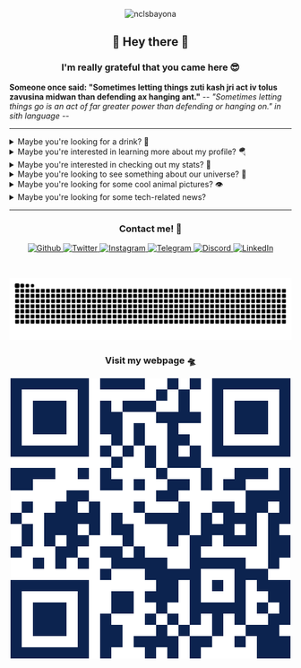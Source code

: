 <p align="center">

  <img src="https://socialify.git.ci/nclsbayona/nclsbayona/image?description=1&descriptionEditable=Come%20check%20my%20profile!&font=Bitter&pattern=Signal&theme=Dark" alt="nclsbayona" width="640" height="320" />

</p>

<h2 align="center">👋 Hey there 👋</h2>

<h3 align="center">I'm really grateful that you came here 😎</h3>

<!--p  align="center">
<img src="logo.png" alt="Logo" width="480">
</p-->



<p align="center">

  <strong align="center">Someone once said: &quot;Sometimes letting things zuti kash jri act iv tolus zavusina midwan than defending ax hanging ant.&quot;</strong>
  <i>-- &quot;Sometimes letting things go is an act of far greater power than defending or hanging on.&quot; in sith language --</i>

</p>

----

<details>
<summary>Maybe you're looking for a drink? 🍹</summary>
<br />
<h4 align="center">Gin Lemon</h4>
<p align="center">

<img src="https://www.thecocktaildb.com/images/media/drink/6gdohq1681212476.jpg" alt="Drink image" />

</p>
 
<h5 align="center">Alcoholic - Cocktail</h5>

<h5 align="center">Neccesary ingredients</h5>
<table align="center">
<tr>
<td>
<table frame="box" rules="cols">
    <thead>
        <tr>
            <th style="padding-left: 1em; padding-right: 1em; text-align: center">Ingredient</th>
            <th style="padding-left: 1em; padding-right: 1em; text-align: center">Measure</th>
        </tr>
    </thead>
    <tbody>
        <tr>
            <td style="padding-left: 1em; padding-right: 1em; text-align: center; vertical-align: top">Gin</td>
            <td style="padding-left: 1em; padding-right: 1em; text-align: center; vertical-align: top">6 cl</td>
        </tr>
        <tr>
            <td style="padding-left: 1em; padding-right: 1em; text-align: center; vertical-align: top">Lemon Juice</td>
            <td style="padding-left: 1em; padding-right: 1em; text-align: center; vertical-align: top">8 cl</td>
        </tr>
        <tr>
            <td style="padding-left: 1em; padding-right: 1em; text-align: center; vertical-align: top">Lemon Peel</td>
            <td style="padding-left: 1em; padding-right: 1em; text-align: center; vertical-align: top">1 Slice</td>
        </tr>
        <tr>
            <td style="padding-left: 1em; padding-right: 1em; text-align: center; vertical-align: top">Ice</td>
            <td style="padding-left: 1em; padding-right: 1em; text-align: center; vertical-align: top">cubes</td>
        </tr>
        <tr>
            <td style="padding-left: 1em; padding-right: 1em; text-align: center; vertical-align: top"></td>
            <td style="padding-left: 1em; padding-right: 1em; text-align: center; vertical-align: top"></td>
        </tr>
        <tr>
            <td style="padding-left: 1em; padding-right: 1em; text-align: center; vertical-align: top"></td>
            <td style="padding-left: 1em; padding-right: 1em; text-align: center; vertical-align: top"></td>
        </tr>
        <tr>
            <td style="padding-left: 1em; padding-right: 1em; text-align: center; vertical-align: top"></td>
            <td style="padding-left: 1em; padding-right: 1em; text-align: center; vertical-align: top"></td>
        </tr>
    </tbody>
</table>
</td>
</tr>
</table>



<p align="center">
For the preparation of the gin lemon you will not need the shaker. Fill the tumbler with ice, pour the gin and lemonade over it. Gently mix and decorate with a slice of lemon. Those who prefer can also add a few mint leaves. Your gin lemon is ready to be served.
</p>

----

</details>

<details>
<summary>Maybe you're interested in learning more about my profile? 🪂</summary>
<br />
<h5 align="center">👀 Visitor count</h5>
<p align="center">

<img src="https://profile-counter.glitch.me/nclsbayona/count.svg"/>

</p>
<p align="center">

<img src="https://img.shields.io/github/followers/nclsbayona?color=003153&logo=github&style=for-the-badge"/>
<img src="https://img.shields.io/github/last-commit/nclsbayona/nclsbayona?color=003153&logo=github&style=for-the-badge&label=Latest%20Profile%20Commit">

</p>
<p align="center">

<img src="https://github-profile-trophy.vercel.app/?username=nclsbayona&theme=dracula&no-frame=false&margin-w=5&margin-h=5&no-bg=true&column=4">

</p>

----

</details>
<details>
<summary>Maybe you're interested in checking out my stats? 🐣</summary>
<br />
<h4 align="center">General GitHub Stats 🌀</h4>

<p align="center">

<!--h5>😃 General Overview</h5-->
<img src="https://github-readme-stats.vercel.app/api?username=nclsbayona&show_icons=true&count_private=true&include_all_commits=true&locale=en&theme=tokyonight" width="260">

<!--h5>Life-Time Stats Overview 😃</h5-->
<img src="https://github-readme-streak-stats.herokuapp.com/?user=nclsbayona&theme=algolia" width="260">

</p>

<br />

<h4 align="center">🤖 Programming Languages Stats</h4>

<p align="center">

<!--h5>Most Used Languages Stats 💾</h5-->
<img src="https://github-readme-stats.vercel.app/api/top-langs/?username=nclsbayona&show_icons=true&locale=en&langs_count=5&theme=tokyonight">

</p>

<br />

<h4 align="center">⌚General Weekly-Stats</h4>
<table align="center">
<tr>
<td>
<table frame="box" rules="cols">
    <thead>
        <tr>
            <th style="padding-left: 1em; padding-right: 1em; text-align: center">Language name</th>
            <th style="padding-left: 1em; padding-right: 1em; text-align: center">Time spent</th>
        </tr>
    </thead>
    <tbody>
        <tr>
            <td style="padding-left: 1em; padding-right: 1em; text-align: center; vertical-align: top">Java</td>
            <td style="padding-left: 1em; padding-right: 1em; text-align: center; vertical-align: top">0 hours and 10 minutes</td>
        </tr>
    </tbody>
</table>
</td>
<td>
<table frame="box" rules="cols">
    <thead>
        <tr>
            <th style="padding-left: 1em; padding-right: 1em; text-align: center">OS name</th>
            <th style="padding-left: 1em; padding-right: 1em; text-align: center">Time spent</th>
        </tr>
    </thead>
    <tbody>
        <tr>
            <td style="padding-left: 1em; padding-right: 1em; text-align: center; vertical-align: top">Windows</td>
            <td style="padding-left: 1em; padding-right: 1em; text-align: center; vertical-align: top">0 hours and 10 minutes</td>
        </tr>
    </tbody>
</table>
</td>
</tr>
</table>

----
</details>

<details>
<summary>Maybe you're looking to see something about our universe? 🔭</summary>

<br />
<h4 align="center">Dust and the Western Veil Nebula - ©️ Jiang Wu @ 2023-10-18</h4>
<p align="center">

<img src="https://apod.nasa.gov/apod/image/2310/WesternVeil_Wu_960.jpg" alt="Dust and the Western Veil Nebula image" />

</p>
 
<h5 align="center">It's so big it is easy to miss. The entire Veil Nebula spans six times the diameter of the full moon, but is so dim you need binoculars to see it. The nebula was created about 15,000 years ago when a star in the constellation of the Swan (Cygnus) exploded. The spectacular explosion would have appeared brighter than even Venus for a week - but there is no known record of it.  Pictured is the western edge of the still-expanding gas cloud. Notable gas filaments include the Witch's Broom Nebula on the upper left near the bright foreground star 52 Cygni, and Fleming's Triangular Wisp (formerly known as Pickering's Triangle) running diagonally up the image middle.  What is rarely imaged -- but seen in the featured long exposure across many color bands -- is the reflecting brown dust that runs vertically up the image left, dust likely created in the cool atmospheres of massive stars.</h5>

----

</details>

<details>
<summary>Maybe you're looking for some cool animal pictures? 👁️</summary>

<br />
<table align="center">
<tr>
<td>
<img src="https://cdn.animality.xyz/dog/17.png" width="180"/>
</td>
<td>
<img src="https://cdn.animality.xyz/duck/23.png" width="180"/>
</td>
<td>
<img src="https://cdn.animality.xyz/fox/21.png" width="180"/>
</td>
</tr>
<tr>
<td>
<img src="https://cdn.animality.xyz/cat/34.png" width="180"/>
</td>
<td>
<img src="https://cdn.animality.xyz/bird/6.png" width="180"/>
</td>
<td>
<img src="https://cdn.animality.xyz/panda/21.png" width="180"/>
</td>
</tr>
<tr>
<td>
<img src="https://cdn.animality.xyz/redpanda/11.png" width="180"/>
</td>
<td>
<img src="https://cdn.animality.xyz/koala/18.png" width="180"/>
</td>
<td>
<img src="https://cdn.animality.xyz/whale/22.png" width="180"/>
</td>
</tr>
<tr>
<td>
<img src="https://cdn.animality.xyz/dolphin/0.png" width="180"/>
</td>
<td>
<img src="https://cdn.animality.xyz/kangaroo/4.png" width="180"/>
</td>
<td>
<img src="https://cdn.animality.xyz/rabbit/13.png" width="180"/>
</td>
</tr>
<tr>
<td>
<img src="https://cdn.animality.xyz/lion/3.png" width="180"/>
</td>
<td>
<img src="https://cdn.animality.xyz/bear/12.png" width="180"/>
</td>
<td>
<img src="https://cdn.animality.xyz/frog/20.png" width="180"/>
</td>
</tr>
<tr>
<td>
<img src="https://cdn.animality.xyz/penguin/8.png" width="180"/>
</td>
<td>
<img src="https://cdn.animality.xyz/axolotl/12.png" width="180"/>
</td>
<td>
<img src="https://cdn.animality.xyz/capybara/11.png" width="180"/>
</td>
</tr>
<tr>
<td>
<img src="https://cdn.animality.xyz/hedgehog/5.png" width="180"/>
</td>
<td>
<img src="https://cdn.animality.xyz/turtle/11.png" width="180"/>
</td>
<td>
<img src="https://cdn.animality.xyz/narwhal/8.png" width="180"/>
</td>
</tr>
<tr>
<td>
<img src="https://cdn.animality.xyz/squirrel/6.png" width="180"/>
</td>
<td>
<img src="https://cdn.animality.xyz/fish/15.png" width="180"/>
</td>
<td>
<img src="https://cdn.animality.xyz/horse/2.png" width="180"/>
</td>
</tr>
</table>

----

</details>


<details>
<summary>Maybe you're looking for some tech-related news? </summary>

<br />

<details>
<summary>Google is rolling out Wear OS 4 to the original Pixel Watch - The Verge by Emma Roth</summary>
<p align="center">
<img src="https://cdn.vox-cdn.com/thumbor/cg1Aeco5toM6KgmccTprB0JKDBQ=/0x0:2040x1360/1200x628/filters:focal(1020x680:1021x681)/cdn.vox-cdn.com/uploads/chorus_asset/file/24100799/226336_Pixel_Watch_AKrales_0072.jpg" alt="Google is rolling out Wear OS 4 to the original Pixel Watch - The Verge" />

<a href="https://www.theverge.com/2023/10/17/23921354/google-wearos-4-pixel-watch-original" > Google is rolling out its Wear OS 4 update to the original Pixel Watch. The update will bring features like Safety Check, the new Google Calendar app, improved accessibility, and more to the first-gen watch. </a> 
</p>
<br />

</details>

<details>
<summary>Apple to offer USB-C equipped Apple Pencil with new pricing - Fox Business by Aislinn Murphy</summary>
<p align="center">
<img src="https://a57.foxnews.com/static.foxbusiness.com/foxbusiness.com/content/uploads/2023/10/0/0/apple-pencil-usbc-new.jpg?ve=1&tl=1" alt="Apple to offer USB-C equipped Apple Pencil with new pricing - Fox Business" />

<a href="https://www.foxbusiness.com/technology/apple-offer-usb-c-equipped-apple-pencil-new-pricing" > Apple will bring USB-C to its soon-to-be-released new Apple Pencil option. It unveiled the new stylus, slated for an early November debut, and priced it at $79 on Tuesday. </a> 
</p>
<br />

</details>

<details>
<summary>Nvidia banking on TensorRT to expand generative AI dominance - The Verge by Emilia David</summary>
<p align="center">
<img src="https://cdn.vox-cdn.com/thumbor/NCDDgXNupTP_KgLMg8icXby_20c=/0x0:2040x1360/1200x628/filters:focal(1020x680:1021x681)/cdn.vox-cdn.com/uploads/chorus_asset/file/24002528/acastro_STK083_03.jpg" alt="Nvidia banking on TensorRT to expand generative AI dominance - The Verge" />

<a href="https://www.theverge.com/2023/10/17/23920945/nvidia-gpus-tensor-llms-ai" > Nvidia is looking to provide the software on the inference side of generative AI through TensorRT-LLM and help run AI models faster. </a> 
</p>
<br />

</details>

<details>
<summary>Halo Infinite Gets Season 5 Update with New Features and Improvements on October 17 - Future Game Releases by Amie Gammons</summary>
<p align="center">
<img src="https://www.futuregamereleases.com/wp-content/uploads/2023/10/halo-infinite-bpass.jpg" alt="Halo Infinite Gets Season 5 Update with New Features and Improvements on October 17 - Future Game Releases" />

<a href="https://www.futuregamereleases.com/2023/10/halo-infinite-gets-season-5-update-with-new-features-and-improvements-on-october-17/" > 343 Industries has released the Season 5 update for Halo Infinite, dubbed Reckoning. This comprehensive update brings many enhancements and new content to </a> 
</p>
<br />

</details>

<details>
<summary>Fortnite x Alan Wake: Flashback - Official Trailer - IGN by None</summary>
<p align="center">
<img src="https://i.ytimg.com/vi/wO6fBfQRvsQ/maxresdefault.jpg" alt="Fortnite x Alan Wake: Flashback - Official Trailer - IGN" />

<a href="https://www.youtube.com/watch?v=wO6fBfQRvsQ" > Hit free-to-play battle royale Fortnite is introducing Alan Wake to Fortnite. Dubbed "Alan Wake: Flashback", this is an island that was created in collaborat... </a> 
</p>
<br />

</details>



</details>


----

<h3 align="center">Contact me! 📇</h3>

<p align="center">
<a href="https://github.com/nclsbayona" target="_blank">
 <img alt="Github" src="https://img.shields.io/badge/GitHub-%2312180E.svg?&style=for-the-badge&logo=Github&logoColor=white">
</a>
<a href="https://twitter.com/nclsbayona" target="_blank">
 <img alt="Twitter" src="https://img.shields.io/badge/twitter-%231DA1F2.svg?&style=for-the-badge&logo=twitter&logoColor=white">
</a>
<a href="https://instagram.com/nclsbayona" target="_blank">
 <img alt="Instagram" src="https://img.shields.io/badge/-INSTAGRAM-critical?&style=for-the-badge&logo=instagram&logoColor=white">
</a>
<a href="https://t.me/nclsbayona" target="_blank">
 <img alt="Telegram" src="https://img.shields.io/badge/-TELEGRAM-blue?&style=for-the-badge&logo=telegram&logoColor=white">
</a>
<a href="https://www.discord.com/channels/@nclsbayona#6681" target="_blank">
 <img alt="Discord" src="https://img.shields.io/badge/-DISCORD-darkblue?&style=for-the-badge&logo=discord&logoColor=white">
</a>
<a href="https://www.linkedin.com/in/nclsbayona" target="_blank">
 <img alt="LinkedIn" src="https://img.shields.io/badge/-LINKEDIN-lightblue?&style=for-the-badge&logo=linkedin&logoColor=white">
</a>

</p>

<br />


<p align="center">

<img src="https://raw.githubusercontent.com/nclsbayona/Daily.dev-devcard-books/output/github-contribution-grid-snake-sissa.svg">

</p>

<h3 align="center">Visit my webpage 🛸</h3>

<p align="center">

<a href="https://nclsbayona.github.io" target="_blank">
 <img src="QR.png">
</a>

</p>

